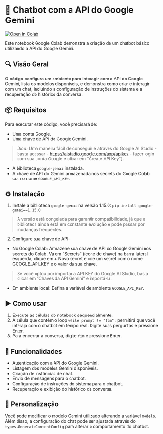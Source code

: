 # 🤖 Chatbot com a API do Google Gemini

[![Open in Colab](https://colab.research.google.com/assets/colab-badge.svg)](https://colab.research.google.com/github/jvmorva/Chatbot-Gemini/blob/main/Chatbot_Gemini.ipynb)

Este notebook Google Colab demonstra a criação de um chatbot básico utilizando a API do Google Gemini.

## 🔍 Visão Geral

O código configura um ambiente para interagir com a API do Google Gemini, lista os modelos disponíveis, e demonstra como criar e interagir com um chat, incluindo a configuração de instruções do sistema e a recuperação do histórico da conversa.

## 📦 Requisitos

Para executar este código, você precisará de:

- Uma conta Google.
- Uma chave de API do Google Gemini.
>_Dica:_ Uma maneira fácil de conseguir é através do Google AI Studio - basta acessar - https://aistudio.google.com/app/apikey - fazer login com sua conta Google e clicar em "Create API Key").
- A biblioteca `google-genai` instalada.
- A chave de API do Gemini armazenada nos secrets do Google Colab com o nome `GOOGLE_API_KEY`.

## ⚙️ Instalação

1. Instale a biblioteca `google-genai` na versão 1.15.0: `pip install google-genai==1.15.0`
> A versão está congelada para garantir compatibilidade, já que a biblioteca ainda está em constante evolução e pode passar por mudanças frequentes.
2. Configure sua chave de API:
- No Google Colab:
Armazene sua chave de API do Google Gemini nos secrets do Colab.
Vá em “Secrets” (ícone de chave) na barra lateral esquerda, clique em + Novo secret e crie um secret com o nome GOOGLE_API_KEY e o valor da sua chave.
>Se você optou por importar a API KEY do Google AI Studio, basta clicar em “Chaves da API Gemini” e importá-la.

- Em ambiente local: Defina a variável de ambiente `GOOGLE_API_KEY`.

## ▶️ Como usar

1. Execute as células do notebook sequencialmente.
2. A célula que contém o loop `while prompt != "fim":` permitirá que você interaja com o chatbot em tempo real. Digite suas perguntas e pressione Enter.
3. Para encerrar a conversa, digite `fim` e pressione Enter.

## 🔧 Funcionalidades

- Autenticação com a API do Google Gemini.
- Listagem dos modelos Gemini disponíveis.
- Criação de instâncias de chat.
- Envio de mensagens para o chatbot.
- Configuração de instruções do sistema para o chatbot.
- Recuperação e exibição do histórico da conversa.

## 🎨 Personalização

Você pode modificar o modelo Gemini utilizado alterando a variável `modelo`. Além disso, a configuração do chat pode ser ajustada através do `types.GenerateContentConfig` para alterar o comportamento do chatbot.
